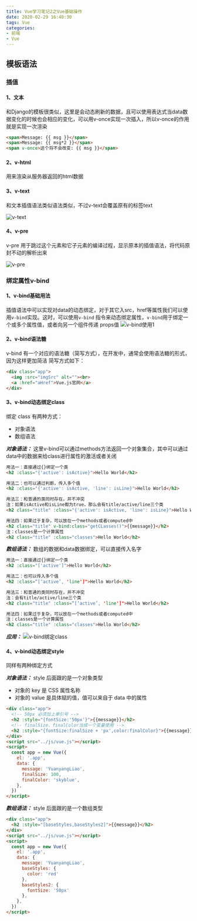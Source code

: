 ```yaml
---
title: Vue学习笔记2之Vue基础操作
date: 2020-02-29 16:40:30
tags: Vue
categories:
- 前端
- Vue
---
```


## 模板语法

### 插值

#### 1、文本
和Django的模板很类似，这里是会动态刷新的数据，且可以使用表达式当data数据变化的时候也会相应的变化，可以用v-once实现一次插入，所以v-once的作用就是实现一次渲染
```html
<span>Message: {{ msg }}</span>
<span>Message: {{ msg*2 }}</span>
<span v-once>这个将不会改变: {{ msg }}</span>
```

#### 2、v-html

用来渲染从服务器返回的html数据

#### 3、v-text

和文本插值语法类似语法类似，不过v-text会覆盖原有的标签text

![v-text](https://hexo-1257711631.cos.ap-nanjing.myqcloud.com/20200229165916.png)

#### 4、v-pre

v-pre 用于跳过这个元素和它子元素的编译过程，显示原本的插值语法，将代码原封不动的解析出来

![v-pre](https://hexo-1257711631.cos.ap-nanjing.myqcloud.com/20200229170436.png)

### 绑定属性v-bind

#### 1、v-bind基础用法
插值语法中可以实现对data的动态绑定，对于其它入src，href等属性我们可以使用`v-bind`实现。这时，可以使用`v-bind` 指令来动态绑定属性，`v-bind`用于绑定一个或多个属性值，或者向另一个组件传递 props值
![v-bind使用1](https://hexo-1257711631.cos.ap-nanjing.myqcloud.com/20200229171716.png)

#### 2、v-bind语法糖
v-bind 有一个对应的语法糖（简写方式），在开发中，通常会使用语法糖的形式，因为这样更加简洁
简写方式如下：
```html
<div class="app">
  <img :src="imgSrc" alt=""><br>
  <a :href="aHref">Vue.js官网</a>
</div>
```

#### 3、v-bind动态绑定class
绑定 class 有两种方式：
* 对象语法
* 数组语法

***对象语法：***
这里v-bind可以通过methods方法返回一个对象集合，其中可以通过data中的数据来给class进行属性的激活或者关闭
```html
用法一：直接通过{}绑定一个类
<h2 :class="{'active': isActive}">Hello World</h2>

用法二：也可以通过判断，传入多个值
<h2 :class="{'active': isActive, 'line': isLine}">Hello World</h2>

用法三：和普通的类同时存在，并不冲突
注：如果isActive和isLine都为true，那么会有title/active/line三个类
<h2 class="title" :class="{'active': isActive, 'line': isLine}">Hello World</h2>

用法四：如果过于复杂，可以放在一个methods或者computed中
<h2 class="title" v-bind:class="getCLasses()">{{message}}</h2>
注：classes是一个计算属性
<h2 class="title" :class="classes">Hello World</h2>
```
***数组语法：***
数组的数据和data数据绑定，可以直接传入名字

```html
用法一：直接通过{}绑定一个类
<h2 :class="['active']">Hello World</h2>

用法二：也可以传入多个值
<h2 :class=“[‘active’, 'line']">Hello World</h2>

用法三：和普通的类同时存在，并不冲突
注：会有title/active/line三个类
<h2 class="title" :class=“[‘active’, 'line']">Hello World</h2>

用法四：如果过于复杂，可以放在一个methods或者computed中
注：classes是一个计算属性
<h2 class="title" :class="classes">Hello World</h2>
```

***应用：***
![v-bind绑定class](https://hexo-1257711631.cos.ap-nanjing.myqcloud.com/20200229173755.png)

#### 4、v-bind动态绑定style

同样有两种绑定方式

***对象语法：***
style 后面跟的是一个对象类型
* 对象的 key 是 CSS 属性名称
* 对象的 value 是具体赋的值，值可以来自于 data 中的属性

```html
<div class="app">
  <!-- 50px 必须加上单引号 -->
  <h2 :style="{fontSize:'50px'}">{{message}}</h2>
  <!-- finalSize、finalColor当成一个变量使用 -->
  <h2 :style="{fontSize:finalSize + 'px',color:finalColor}">{{message}}</h2>
</div>
<script src="../js/vue.js"></script>
<script>
  const app = new Vue({
    el: '.app',
    data: {
      message: 'YuanyangLiao',
      finalSize: 100,
      finalColor: 'skyblue',
    },
  })
</script>
```

***数组语法：***
style 后面跟的是一个数组类型

```html
<div class="app">
  <h2 :style="[baseStyles,baseStyles2]">{{message}}</h2>
</div>
<script src="../js/vue.js"></script>
<script>
  const app = new Vue({
    el: '.app',
    data: {
      message: 'YuanyangLiao',
      baseStyles: {
        color: 'red'
      },
      baseStyles2: {
        fontSize: '50px'
      },
    },
  })
</script>
```




